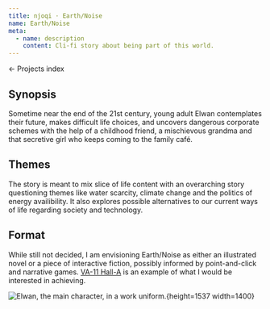 ```yaml
---
title: njoqi · Earth/Noise
name: Earth/Noise
meta:
  - name: description
    content: Cli-fi story about being part of this world.
---
```


<p>
  <router-link to="/">
    ← Projects index
  </router-link>
</p>

<script setup>
  import ArticleHeader from '../../components/article-header.vue'
</script>

<article-header v-bind="frontmatter" />

## Synopsis

Sometime near the end of the 21st century, young adult Elwan contemplates their future, makes difficult life choices, and uncovers dangerous corporate schemes with the help of a childhood friend, a mischievous grandma and that secretive girl who keeps coming to the family café.

## Themes

The story is meant to mix slice of life content with an overarching story questioning themes like water scarcity, climate change and the politics of energy availibility. It also explores possible alternatives to our current ways of life regarding society and technology.

## Format

While still not decided, I am envisioning Earth/Noise as either an illustrated novel or a piece of interactive fiction, possibly informed by point-and-click and narrative games. [VA-11 Hall-A](https://store.steampowered.com/app/447530/VA11_HallA_Cyberpunk_Bartender_Action/) is an example of what I would be interested in achieving.

![Elwan, the main character, in a work uniform.](/assets/images/projects/earth-noise-elwan.jpg){height=1537 width=1400}